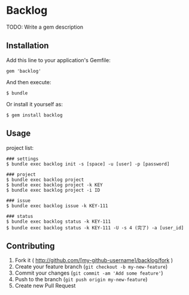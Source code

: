 # Backlog

TODO: Write a gem description

## Installation

Add this line to your application's Gemfile:

    gem 'backlog'

And then execute:

    $ bundle

Or install it yourself as:

    $ gem install backlog

## Usage

project list:

    ### settings
    $ bundle exec backlog init -s [space] -u [user] -p [password]

    ### project
    $ bundle exec backlog project
    $ bundle exec backlog project -k KEY
    $ bundle exec backlog project -i ID

    ### issue
    $ bundle exec backlog issue -k KEY-111

    ### status
    $ bundle exec backlog status -k KEY-111
    $ bundle exec backlog status -k KEY-111 -U -s 4 (完了) -a [user_id]

## Contributing

1. Fork it ( http://github.com/[my-github-username]/backlog/fork )
2. Create your feature branch (`git checkout -b my-new-feature`)
3. Commit your changes (`git commit -am 'Add some feature'`)
4. Push to the branch (`git push origin my-new-feature`)
5. Create new Pull Request
